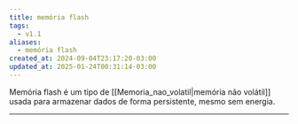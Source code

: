 ```yaml
---
title: memória flash
tags:
  - v1.1
aliases:
  - memória flash
created_at: 2024-09-04T23:17:20-03:00
updated_at: 2025-01-24T00:31:14-03:00
---
```


Memória flash é um tipo de [[Memoria_nao_volatil|memória não volátil]] usada para armazenar dados de forma persistente, mesmo sem energia. 

---

